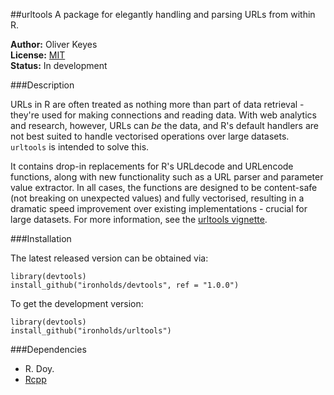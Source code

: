 ##urltools
A package for elegantly handling and parsing URLs from within R.

__Author:__ Oliver Keyes<br/>
__License:__ [MIT](http://opensource.org/licenses/MIT)<br/>
__Status:__ In development

###Description

URLs in R are often treated as nothing more than part of data retrieval -
they're used for making connections and reading data. With web analytics
and research, however, URLs can *be* the data, and R's default handlers
are not best suited to handle vectorised operations over large datasets.
<code>urltools</code> is intended to solve this. 

It contains drop-in replacements for R's URLdecode and URLencode functions, along
with new functionality such as a URL parser and parameter value extractor. In all
cases, the functions are designed to be content-safe (not breaking on unexpected values)
and fully vectorised, resulting in a dramatic speed improvement over existing implementations -
crucial for large datasets. For more information, see the [urltools vignette](https://github.com/Ironholds/urltools/blob/master/vignettes/urltools.Rmd).

###Installation

The latest released version can be obtained via:

    library(devtools)
    install_github("ironholds/devtools", ref = "1.0.0")

To get the development version:

    library(devtools)
    install_github("ironholds/urltools")

###Dependencies
* R. Doy.
* [Rcpp](http://cran.rstudio.com/web/packages/Rcpp/)

